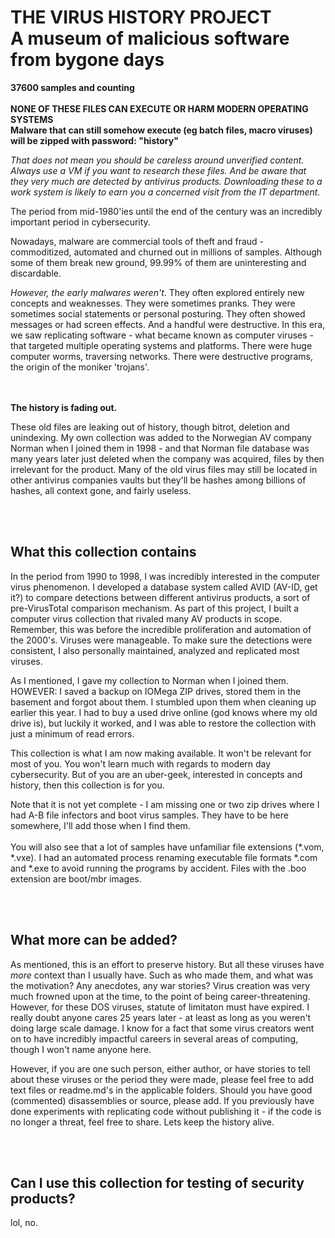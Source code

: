 
<h1>THE VIRUS HISTORY PROJECT<br>A museum of malicious software from bygone days</h1>

**37600 samples and counting** 
<br><br>
**NONE OF THESE FILES CAN EXECUTE OR HARM MODERN OPERATING SYSTEMS**<br>
**Malware that can still somehow execute (eg batch files, macro viruses) will be zipped with password: "history"**


*That does not mean you should be careless around unverified content. Always use a VM if you want to research these files.
And be aware that they very much are detected by antivirus products. Downloading these to a work system is likely to earn you a concerned visit from the IT department.*


The period from mid-1980'ies until the end of the century was an incredibly important period in cybersecurity. 

Nowadays, malware are commercial tools of theft and fraud - commoditized, automated and churned out in millions of samples.
Although some of them break new ground, 99.99% of them are uninteresting and discardable.

*However, the early malwares weren't*. They often explored entirely new concepts and weaknesses. They were sometimes pranks. They were sometimes social statements or personal posturing. They often showed messages or had screen effects. And a handful were destructive. In this era, we saw replicating software - what became known as computer viruses - that targeted multiple operating systems and platforms. There were huge computer worms, traversing networks. There were destructive programs, the origin of the moniker 'trojans'. 


<br><br>
**The history is fading out.** 

These old files are leaking out of history, though bitrot, deletion and unindexing. My own collection was added to the Norwegian AV company Norman when I joined them in 1998 - and that Norman file database was many years later just deleted when the company was acquired, files by then irrelevant for the product. Many of the old virus files may still be located in other antivirus companies vaults but they'll be hashes among billions of hashes, all context gone, and fairly useless.



<br><br>
<h2>What this collection contains</h2>

In the period from 1990 to 1998, I was incredibly interested in the computer virus phenomenon. I developed a database system called AVID (AV-ID, get it?) to compare detections between different antivirus products, a sort of pre-VirusTotal comparison mechanism. As part of this project, I built a computer virus collection that rivaled many AV products in scope. Remember, this was before the incredible proliferation and automation of the 2000's. Viruses were manageable. To make sure the detections were consistent, I also personally maintained, analyzed and replicated most viruses.  

As I mentioned, I gave my collection to Norman when I joined them. HOWEVER: I saved a backup on IOMega ZIP drives, stored them in the basement and forgot about them. I stumbled upon them when cleaning up earlier this year. I had to buy a used drive online (god knows where my old drive is), but luckily it worked, and I was able to restore the collection with just a minimum of read errors.

This collection is what I am now making available. It won't be relevant for most of you. You won't learn much with regards to modern day cybersecurity. But of you are an uber-geek, interested in concepts and history, then this collection is for you. 

Note that it is not yet complete - I am missing one or two zip drives where I had A-B file infectors and boot virus samples. They have to be here somewhere, I'll add those when I find them.
<br><br>You will also see that a lot of samples have unfamiliar file extensions (*.vom, *.vxe). I had an automated process renaming executable file formats *.com and *.exe to avoid running the programs by accident. Files with the .boo extension are boot/mbr images.




<br><br>
<h2>What more can be added?</h2>

As mentioned, this is an effort to preserve history. But all these viruses have *more* context than I usually have. Such as who made them, and what was the motivation? Any anecdotes, any war stories?
Virus creation was very much frowned upon at the time, to the point of being career-threatening. However, for these DOS viruses, statute of limitaton must have expired. I really doubt anyone cares 25 years 
later - at least as long as you weren't doing large scale damage. I know for a fact that some virus creators went on to have incredibly impactful careers in several areas of computing, though I won't name anyone here. 

However, if you are one such person, either author, or have stories to tell about these viruses or the period they were made, please feel free to add text files or readme.md's in the applicable folders. Should you have good (commented) disassemblies or source, please add. If you previously have done experiments with replicating code without publishing it - if the code is no longer a threat, feel free to share. Lets keep the history alive.


<br><br>
<h2>Can I use this collection for testing of security products?</h2>
lol, no.





